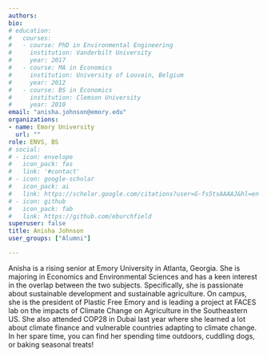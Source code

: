 ```yaml
---
authors:
bio:  
# education:
#   courses:
#   - course: PhD in Environmental Engineering
#     institution: Vanderbilt University
#     year: 2017
#   - course: MA in Economics
#     institution: University of Louvain, Belgium
#     year: 2012
#   - course: BS in Economics 
#     institution: Clemson University
#     year: 2010
email: "anisha.johnson@emory.edu"
organizations:
- name: Emory University
  url: ""
role: ENVS, BS
# social:
# - icon: envelope
#   icon_pack: fas
#   link: '#contact'
# - icon: google-scholar
#   icon_pack: ai
#   link: https://scholar.google.com/citations?user=G-fs5tsAAAAJ&hl=en
# - icon: github
#   icon_pack: fab
#   link: https://github.com/eburchfield
superuser: false
title: Anisha Johnson
user_groups: ["Alumni"]

---
```


Anisha is a rising senior at Emory University in Atlanta, Georgia. She is majoring in Economics and Environmental Sciences and has a keen interest in the overlap between the two subjects. Specifically, she is passionate about sustainable development and sustainable agriculture. On campus, she is the president of Plastic Free Emory and is leading a project at FACES lab on the impacts of Climate Change on Agriculture in the Southeastern US. She also attended COP28 in Dubai last year where she learned a lot about climate finance and vulnerable countries adapting to climate change. In her spare time, you can find her spending time outdoors, cuddling dogs, or baking seasonal treats!